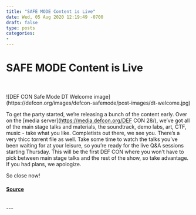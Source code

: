 ```yaml
---
title: "SAFE MODE Content is Live"
date: Wed, 05 Aug 2020 12:19:49 -0700
draft: false
type: posts
categories: 
- 
---
```

# SAFE MODE Content is Live

<br/>

<br/>
![DEF CON Safe Mode DT Welcome image](https://defcon.org/images/defcon-safemode/post-images/dt-welcome.jpg)  

To get the party started, we’re releasing a bunch of the content early. Over on the [media server](https://media.defcon.org/DEF CON 28/), we’ve got all of the main stage talks and materials, the soundtrack, demo labs, art, CTF, music - take what you like. Completists out there, we see you. There’s a very thicc torrent file as well. Take some time to watch the talks you’ve been waiting for at your leisure, so you’re ready for the live Q&A sessions starting Thursday. This will be the first DEF CON where you won’t have to pick between main stage talks and the rest of the show, so take advantage. If you had plans, we apologize.  
  
So close now!

#### [Source](https://media.defcon.org/DEF%20CON%2028/)

<br/>
---
